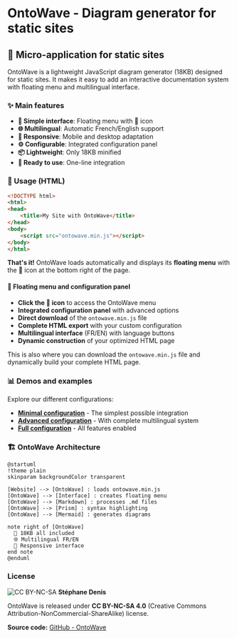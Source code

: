 # OntoWave - Diagram generator for static sites

## 🌊 Micro-application for static sites

OntoWave is a lightweight JavaScript diagram generator (18KB) designed for static sites. It makes it easy to add an interactive documentation system with floating menu and multilingual interface.

### ✨ Main features

- **🎯 Simple interface**: Floating menu with 🌊 icon
- **🌐 Multilingual**: Automatic French/English support  
- **📱 Responsive**: Mobile and desktop adaptation
- **⚙️ Configurable**: Integrated configuration panel
- **📦 Lightweight**: Only 18KB minified
- **🚀 Ready to use**: One-line integration

### 🎯 Usage (HTML)

```html
<!DOCTYPE html>
<html>
<head>
    <title>My Site with OntoWave</title>
</head>
<body>
    <script src="ontowave.min.js"></script>
</body>
</html>
```

**That's it!** OntoWave loads automatically and displays its **floating menu** with the 🌊 icon at the bottom right of the page.

#### 🌊 Floating menu and configuration panel

- **Click the 🌊 icon** to access the OntoWave menu
- **Integrated configuration panel** with advanced options
- **Direct download** of the `ontowave.min.js` file
- **Complete HTML export** with your custom configuration
- **Multilingual interface** (FR/EN) with language buttons
- **Dynamic construction** of your optimized HTML page

This is also where you can download the `ontowave.min.js` file and dynamically build your complete HTML page.

### 📊 Demos and examples

Explore our different configurations:

- **[Minimal configuration](demo/minimal.html)** - The simplest possible integration
- **[Advanced configuration](demo/advanced.html)** - With complete multilingual system  
- **[Full configuration](demo/full-config.html)** - All features enabled

### 🏗️ OntoWave Architecture

```plantuml
@startuml
!theme plain
skinparam backgroundColor transparent

[Website] --> [OntoWave] : loads ontowave.min.js
[OntoWave] --> [Interface] : creates floating menu
[OntoWave] --> [Markdown] : processes .md files
[OntoWave] --> [Prism] : syntax highlighting
[OntoWave] --> [Mermaid] : generates diagrams

note right of [OntoWave]
  🌊 18KB all included
  🌐 Multilingual FR/EN
  📱 Responsive interface
end note
@enduml
```

###  License

![CC BY-NC-SA](https://i.creativecommons.org/l/by-nc-sa/4.0/88x31.png) **Stéphane Denis**

OntoWave is released under **CC BY-NC-SA 4.0** (Creative Commons Attribution-NonCommercial-ShareAlike) license.

**Source code:** [GitHub - OntoWave](https://github.com/stephanedenis/OntoWave)
